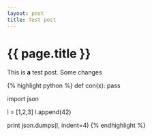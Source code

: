 ```yaml
---
layout: post
title: Test post
---
```


{{ page.title }}
================

This is **a** test post. Some changes

{% highlight python %}
def con(x):
  pass

import json

l = [1,2,3]
l.append(42)

print json.dumps(l, indent=4)
{% endhighlight %}
